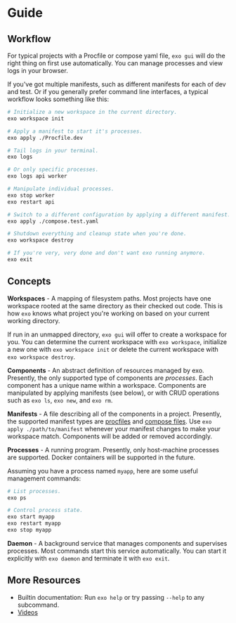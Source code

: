 # Guide

## Workflow

For typical projects with a Procfile or compose yaml file, `exo gui` will do
the right thing on first use automatically. You can manage processes and view
logs in your browser.

If you've got multiple manifests, such as different manifests for each of dev
and test. Or if you generally prefer command line interfaces, a typical
workflow looks something like this:

```bash
# Initialize a new workspace in the current directory.
exo workspace init

# Apply a manifest to start it's processes.
exo apply ./Procfile.dev

# Tail logs in your terminal.
exo logs

# Or only specific processes.
exo logs api worker

# Manipulate individual processes.
exo stop worker
exo restart api

# Switch to a different configuration by applying a different manifest.
exo apply ./compose.test.yaml

# Shutdown everything and cleanup state when you're done.
exo workspace destroy

# If you're very, very done and don't want exo running anymore.
exo exit
```


## Concepts

**Workspaces** - A mapping of filesystem paths. Most projects have one
workspace rooted at the same directory as their checked out code. This is how
`exo` knows what project you're working on based on your current working
directory.

If run in an unmapped directory, `exo gui` will offer to create a workspace for
you. You can determine the current workspace with `exo workspace`, initialize a
new one with `exo workspace init` or delete the current workspace with
`exo workspace destroy`.

**Components** - An abstract definition of resources managed by exo. Presently,
the only supported type of components are _processes_. Each component has a
unique name within a workspace. Components are manipulated by applying
manifests (see below), or with CRUD operations such as `exo ls`, `exo new`, and
`exo rm`.

**Manifests** - A file describing all of the components in a project.
Presently, the supported manifest types are [procfiles](./procfiles.md) and
[compose files](./compose.md). Use `exo apply ./path/to/manifest` whenever your
manifest changes to make your workspace match. Components will be added or
removed accordingly.

**Processes** - A running program. Presently, only host-machine processes are
supported. Docker containers will be supported in the future.

Assuming you have a process named `myapp`, here are some useful management
commands:

```bash
# List processes.
exo ps

# Control process state.
exo start myapp
exo restart myapp
exo stop myapp
```

**Daemon** - A background service that manages components and supervises
processes. Most commands start this service automatically. You can start it
explicitly with `exo daemon` and terminate it with `exo exit`.


## More Resources

- Builtin documentation: Run `exo help` or try passing `--help` to any subcommand.
- [Videos](./videos.md)
